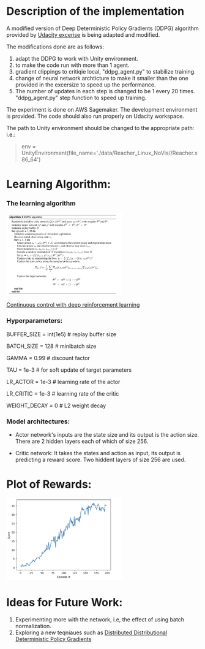 # Description of the implementation
A modified version of Deep Deterministic Policy Gradients (DDPG) algorithm provided by [Udacity excerise](https://github.com/udacity/deep-reinforcement-learning/tree/master/ddpg-bipedal) is being adapted and modified.

The modifications done are as follows:
1. adapt the DDPG to work with Unity environment.
2. to make the code run with more than 1 agent.
3. gradient clippings to critiqie local, "ddpg_agent.py" to stabilize training.
4. change of neural network archticture to make it smaller than the one provided in the excersize to speed up the performance. 
5. The number of updates in each step is changed to be 1 every 20 times. "ddpg_agent.py" step function to speed up training.

The experiment is done on AWS Sagemaker. The development environment is provided. The code should also run properly on Udacity workspace. 

The path to Unity environment should be changed to the appropriate path:
i.e.:

> env = UnityEnvironment(file_name='./data/Reacher_Linux_NoVis//Reacher.x86_64')

# Learning Algorithm:

### The learning algorithm

<img src="ddpg_algorithm.png"  width="60%" height="30%">

[Continuous control with deep reinforcement learning](https://arxiv.org/abs/1509.02971)

### Hyperparameters:

BUFFER_SIZE = int(1e5)  # replay buffer size

BATCH_SIZE = 128         # minibatch size

GAMMA = 0.99            # discount factor

TAU = 1e-3              # for soft update of target parameters

LR_ACTOR = 1e-3         # learning rate of the actor 

LR_CRITIC = 1e-3        # learning rate of the critic

WEIGHT_DECAY = 0        # L2 weight decay

### Model architectures:

* Actor network's inputs are the state size and its output is the action size. There are 2 hidden layers each of which of size 256.

* Critic network:  It takes the states and action as input, its output is predicting a reward score. Two hiddent layers of size 256 are used.

# Plot of Rewards:
<img src="ddpg_plot.png"  width="60%" height="30%">


# Ideas for Future Work:
1. Experimenting more with the network, i.e, the effect of using batch normalization.
2. Exploring a new teqniaues such as [Distributed Distributional Deterministic Policy Gradients](https://openreview.net/forum?id=SyZipzbCb)
